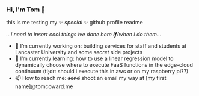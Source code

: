 ### Hi, I'm Tom 👋
this is me testing my ✨ _special_ ✨ github profile readme

*...i need to insert cool things ive done here **if**/when i do them...*

- 🔭 I’m currently working on: building services for staff and students at Lancaster University and some *secret* side projects
- 🌱 I’m currently learning: how to use a linear regression model to dynamically choose where to execute FaaS functions in the edge-cloud continuum (tl;dr: should i execute this in aws or on my raspberry pi??)
- 📫 How to reach me: ~~send~~ shoot an email my way at [my first name]@tomcoward.me
